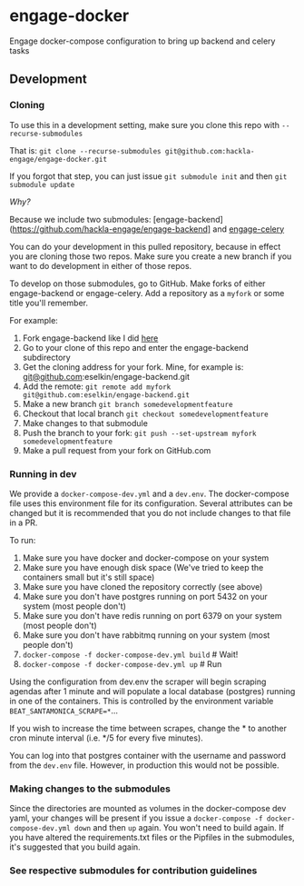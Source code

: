 # engage-docker

Engage docker-compose configuration to bring up backend and celery tasks

## **Development**

### **Cloning**

To use this in a development setting, make sure you clone this repo with `--recurse-submodules`

That is:
`git clone --recurse-submodules git@github.com:hackla-engage/engage-docker.git`

If you forgot that step, you can just issue `git submodule init` and then `git submodule update`

_Why?_

Because we include two submodules: [engage-backend](https://github.com/hackla-engage/engage-backend] and [engage-celery](git@github.com:hackla-engage/engage-celery.git)

You can do your development in this pulled repository, because in effect you are cloning those two repos. Make sure you create a new branch if you want to do development in either of those repos.

To develop on those submodules, go to GitHub. Make forks of either engage-backend or engage-celery. Add a repository as a `myfork` or some title you'll remember.

For example:

1. Fork engage-backend like I did [here](https://github.com/eselkin/engage-backend)
2. Go to your clone of this repo and enter the engage-backend subdirectory
3. Get the cloning address for your fork. Mine, for example is: git@github.com:eselkin/engage-backend.git
4. Add the remote: `git remote add myfork git@github.com:eselkin/engage-backend.git`
5. Make a new branch `git branch somedevelopmentfeature`
6. Checkout that local branch `git checkout somedevelopmentfeature`
7. Make changes to that submodule
8. Push the branch to your fork: `git push --set-upstream myfork somedevelopmentfeature`
9. Make a pull request from your fork on GitHub.com


### **Running in dev**

We provide a `docker-compose-dev.yml` and a `dev.env`. The docker-compose file uses this environment file for its configuration. Several attributes can be changed but it is recommended that you do not include changes to that file in a PR.

To run:

1. Make sure you have docker and docker-compose on your system
2. Make sure you have enough disk space (We've tried to keep the containers small but it's still space)
3. Make sure you have cloned the repository correctly (see above)
4. Make sure you don't have postgres running on port 5432 on your system (most people don't)
5. Make sure you don't have redis running on port 6379 on your system (most people don't)
6. Make sure you don't have rabbitmq running on your system (most people don't)
7. `docker-compose -f docker-compose-dev.yml build`  # Wait!
8. `docker-compose -f docker-compose-dev.yml up` # Run

Using the configuration from dev.env the scraper will begin scraping agendas after 1 minute and will populate a local database (postgres) running in one of the containers. This is controlled by the environment variable `BEAT_SANTAMONICA_SCRAPE=*`...

If you wish to increase the time between scrapes, change the &ast; to another cron minute interval (i.e. &ast;/5 for every five minutes).

You can log into that postgres container with the username and password from the `dev.env` file. However, in production this would not be possible.

### **Making changes to the submodules**

Since the directories are mounted as volumes in the docker-compose dev yaml, your changes will be present if you issue a `docker-compose -f docker-compose-dev.yml down` and then `up` again. You won't need to build again. If you have altered the requirements.txt files or the Pipfiles in the submodules, it's suggested that you build again.

### See respective submodules for contribution guidelines
